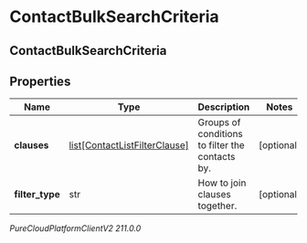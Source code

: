 # ContactBulkSearchCriteria

## ContactBulkSearchCriteria

## Properties

|Name | Type | Description | Notes|
|------------ | ------------- | ------------- | -------------|
| **clauses** | [list[ContactListFilterClause]](ContactListFilterClause) | Groups of conditions to filter the contacts by. | [optional] |
| **filter_type** | str | How to join clauses together. | [optional] |



_PureCloudPlatformClientV2 211.0.0_
